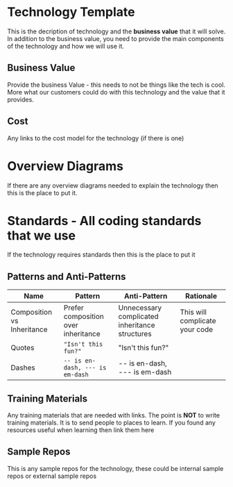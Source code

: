 # Technology Template

This is the decription of technology and the **business value** that it will solve. In addition to the business value, you need to provide the main components of the technology and how we will use it.

## Business Value
Provide the business Value - this needs to not be things like the tech is cool.  More what our customers could do with this technology and the value that it provides.

## Cost 

Any links to the cost model for the technology (if there is one)

# Overview Diagrams

If there are any overview diagrams needed to explain the technology then this is the place to put it.

# Standards - All coding standards that we use

If the technology requires standards then this is the place to put it

## Patterns and Anti-Patterns

|     Name                  |Pattern                        |Anti-Pattern                 |Rationale   |
|---------------------------|-------------------------------|-----------------------------|------------|
|Composition vs Inheritance |Prefer composition over inheritance            |Unnecessary complicated inheritance structures            |This will complicate your code            |
|Quotes                     |`"Isn't this fun?"`            |"Isn't this fun?"            |            |
|Dashes                     |`-- is en-dash, --- is em-dash`|-- is en-dash, --- is em-dash|            |




## Training Materials

Any training materials that are needed with links.  The point is **NOT** to write training materials.  It is to send people to places to learn.  If you found any resources useful when learning then link them here

## Sample Repos

This is any sample repos for the technology, these could be internal sample repos or external sample repos

